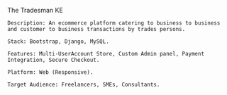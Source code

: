 The Tradesman KE

    Description: An ecommerce platform catering to business to business and customer to business transactions by trades persons.

    Stack: Bootstrap, Django, MySQL.

    Features: Multi-UserAccount Store, Custom Admin panel, Payment Integration, Secure Checkout.

    Platform: Web (Responsive).

    Target Audience: Freelancers, SMEs, Consultants.
